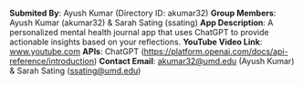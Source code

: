 **Submited By**: Ayush Kumar (Directory ID: akumar32)
**Group Members**: Ayush Kumar (akumar32) & Sarah Sating (ssating)
**App Description**: A personalized mental health journal app that uses ChatGPT to provide actionable insights based on your reflections.
**YouTube Video Link**: www.youtube.com
**APIs**: ChatGPT (https://platform.openai.com/docs/api-reference/introduction)
**Contact Email**: akumar32@umd.edu (Ayush Kumar) & Sarah Sating (ssating@umd.edu)
